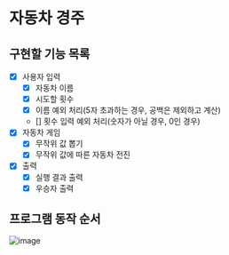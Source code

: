 # 자동차 경주

## 구현할 기능 목록

- [x] 사용자 입력
    - [x] 자동차 이름
    - [x] 시도할 횟수
    - [x] 이름 예외 처리(5자 초과하는 경우, 공백은 제외하고 계산)
    - [] 횟수 입력 예외 처리(숫자가 아닐 경우, 0인 경우)
- [x] 자동차 게임
    - [x] 무작위 값 뽑기
    - [x] 무작위 값에 따른 자동차 전진
- [x] 출력
    - [x] 실행 결과 출력
    - [x] 우승자 출력

## 프로그램 동작 순서

![image](https://github.com/user-attachments/assets/e18bc12b-2566-4510-8360-79c946e50105)